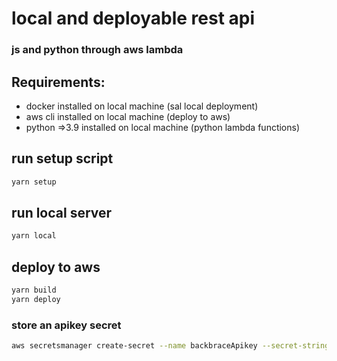# local and deployable rest api

### js and python through aws lambda

## Requirements:

- docker installed on local machine (sal local deployment)
- aws cli installed on local machine (deploy to aws)
- python =>3.9 installed on local machine (python lambda functions)

## run setup script

```bash
yarn setup
```

## run local server

```bash
yarn local
```

## deploy to aws

```bash
yarn build
yarn deploy
```

### store an apikey secret

```bash
aws secretsmanager create-secret --name backbraceApikey --secret-string "api-key-here"
```
